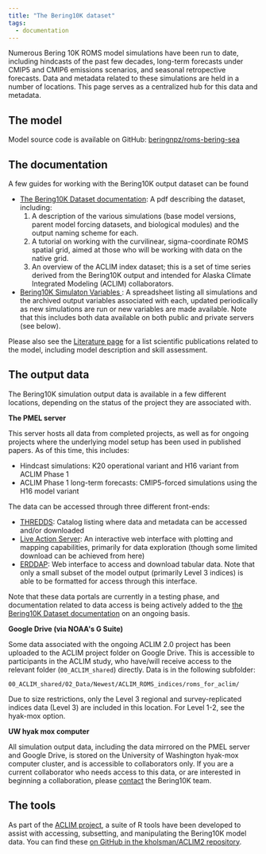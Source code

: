 ```yaml
---
title: "The Bering10K dataset"
tags:
  - documentation
---
```


Numerous Bering 10K ROMS model simulations have been run to date, including hindcasts of the past few decades, long-term forecasts under CMIP5 and CMIP6 emissions scenarios, and seasonal retropective forecasts.  Data and metadata related to these simulations are held in a number of locations.  This page serves as a centralized hub for this data and metadata.

## The model

Model source code is available on GitHub: [beringnpz/roms-bering-sea](https://github.com/beringnpz/roms-bering-sea)

## The documentation

A few guides for working with the Bering10K output dataset can be found

- [The Bering10K Dataset documentation](https://zenodo.org/record/4586950/files/Bering10K_dataset_documentation.pdf): A pdf describing the dataset, including:
    1. A description of the various simulations (base model versions, parent model forcing datasets, and biological modules) and the output naming scheme for each.
    2. A tutorial on working with the curvilinear, sigma-coordinate ROMS spatial grid, aimed at those who will be working with data on the native grid.
    3. An overview of the ACLIM index dataset; this is a set of time series derived from the Bering10K output and intended for Alaska Climate Integrated Modeling (ACLIM) collaborators.
- [Bering10K Simulaton Variables ](https://zenodo.org/record/4586950/files/Bering10K_simulation_variables.xlsx?download=1): A spreadsheet listing all simulations and the archived output variables associated with each, updated periodically as new simulations are run or new variables are made available.  Note that this includes both data available on both public and private servers (see below).

Please also see the [Literature page](../literature) for a list scientific publications related to the model, including model description and skill assessment.

## The output data

The Bering10K simulation output data is available in a few different locations, depending on the status of the project they are associated with.

**The PMEL server**

This server hosts all data from completed projects, as well as for ongoing projects where the underlying model setup has been used in published papers.  As of this time, this includes:

- Hindcast simulations: K20 operational variant and H16 variant from ACLIM Phase 1
- ACLIM Phase 1 long-term forecasts: CMIP5-forced simulations using the H16 model variant

The data can be accessed through three different front-ends:

- [THREDDS](https://data.pmel.noaa.gov/aclim/thredds/): Catalog listing where data and metadata can be accessed and/or downloaded
- [Live Action Server](https://data.pmel.noaa.gov/aclim/las/): An interactive web interface with plotting and mapping capabilities, primarily for data exploration (though some limited download can be achieved from here)
- [ERDDAP](https://data.pmel.noaa.gov/aclim/erddap/): Web interface to access and download tabular data.  Note that only a small subset of the model output (primarily Level 3 indices) is able to be formatted for access through this interface.

Note that these data portals are currently in a testing phase, and documentation related to data access is being actively added to the [the Bering10K Dataset documentation](https://zenodo.org/record/4586950/files/Bering10K_dataset_documentation.pdf) on an ongoing basis.

**Google Drive (via NOAA's G Suite)**

Some data associated with the ongoing ACLIM 2.0 project has been uploaded to the ACLIM project folder on Google Drive.  This is accessible to participants in the ACLIM study, who have/will receive access to the relevant folder (`00_ACLIM_shared`) directly.  Data is in the following subfolder:

`00_ACLIM_shared/02_Data/Newest/ACLIM_ROMS_indices/roms_for_aclim/`

Due to size restrictions, only the Level 3 regional and survey-replicated indices data (Level 3) are included in this location.  For Level 1-2, see the hyak-mox option. 

**UW hyak mox computer**

All simulation output data, including the data mirrored on the PMEL server and Google Drive, is stored on the University of Washington hyak-mox computer cluster, and is accessible to collaborators only. If you are a current collaborator who needs access to this data, or are interested in beginning a collaboration, please [contact](mailto:kelly.kearney@noaa.gov) the Bering10K team.


## The tools

As part of the [ACLIM project](https://www.fisheries.noaa.gov/alaska/ecosystems/alaska-climate-integrated-modeling-project), a suite of R tools have been developed to assist with accessing, subsetting, and manipulating the Bering10K model data.  You can find these [on GitHub in the kholsman/ACLIM2 repository](https://github.com/kholsman/ACLIM2).


